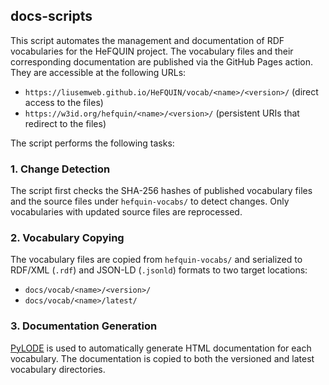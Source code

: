 ## docs-scripts

This script automates the management and documentation of RDF vocabularies for the HeFQUIN project. The vocabulary files and their corresponding documentation are published via the GitHub Pages action.
They are accessible at the following URLs:

- `https://liusemweb.github.io/HeFQUIN/vocab/<name>/<version>/` (direct access to the files)
- `https://w3id.org/hefquin/<name>/<version>/` (persistent URIs that redirect to the files)

The script performs the following tasks:

### 1. Change Detection

The script first checks the SHA-256 hashes of published vocabulary files and the source files under `hefquin-vocabs/` to detect changes. Only vocabularies with updated source files are reprocessed.

### 2. Vocabulary Copying
The vocabulary files are copied from `hefquin-vocabs/` and serialized to RDF/XML (`.rdf`) and JSON-LD (`.jsonld`) formats to two target locations:
- `docs/vocab/<name>/<version>/`
- `docs/vocab/<name>/latest/`

### 3. Documentation Generation

[PyLODE](https://github.com/RDFLib/PyLODE) is used to automatically generate HTML documentation for each vocabulary. The documentation is copied to both the versioned and latest vocabulary directories.
